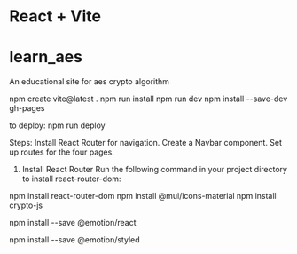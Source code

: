 # React + Vite

# learn_aes

An educational site for aes crypto algorithm

npm create vite@latest .
npm run install
npm run dev
npm install --save-dev gh-pages

to deploy:
npm run deploy

Steps:
Install React Router for navigation.
Create a Navbar component.
Set up routes for the four pages.

1. Install React Router
   Run the following command in your project directory to install react-router-dom:

npm install react-router-dom
npm install @mui/icons-material
npm install crypto-js

npm install --save @emotion/react

npm install --save @emotion/styled
